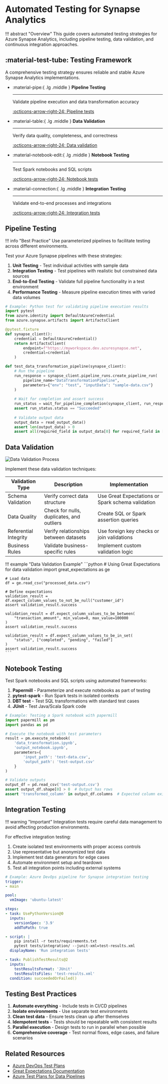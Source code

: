# Automated Testing for Synapse Analytics

!!! abstract "Overview"
    This guide covers automated testing strategies for Azure Synapse Analytics, including pipeline testing, data validation, and continuous integration approaches.

## :material-test-tube: Testing Framework

A comprehensive testing strategy ensures reliable and stable Azure Synapse Analytics implementations.

<div class="grid cards" markdown>

- :material-pipe:{ .lg .middle } __Pipeline Testing__

    ---
    
    Validate pipeline execution and data transformation accuracy
    
    [:octicons-arrow-right-24: Pipeline tests](#pipeline-testing)

- :material-table:{ .lg .middle } __Data Validation__

    ---
    
    Verify data quality, completeness, and correctness
    
    [:octicons-arrow-right-24: Data validation](#data-validation)

- :material-notebook-edit:{ .lg .middle } __Notebook Testing__

    ---
    
    Test Spark notebooks and SQL scripts
    
    [:octicons-arrow-right-24: Notebook tests](#notebook-testing)

- :material-connection:{ .lg .middle } __Integration Testing__

    ---
    
    Validate end-to-end processes and integrations
    
    [:octicons-arrow-right-24: Integration tests](#integration-testing)

</div>

## Pipeline Testing

!!! info "Best Practice"
    Use parameterized pipelines to facilitate testing across different environments.

Test your Azure Synapse pipelines with these strategies:

1. **Unit Testing** - Test individual activities with sample data
2. **Integration Testing** - Test pipelines with realistic but constrained data sources
3. **End-to-End Testing** - Validate full pipeline functionality in a test environment
4. **Performance Testing** - Measure pipeline execution times with varied data volumes

```python
# Example: Python test for validating pipeline execution results
import pytest
from azure.identity import DefaultAzureCredential
from azure.synapse.artifacts import ArtifactsClient

@pytest.fixture
def synapse_client():
    credential = DefaultAzureCredential()
    return ArtifactsClient(
        endpoint=f"https://myworkspace.dev.azuresynapse.net", 
        credential=credential
    )

def test_data_transformation_pipeline(synapse_client):
    # Run the pipeline
    run_response = synapse_client.pipeline_runs.create_pipeline_run(
        pipeline_name="DataTransformationPipeline",
        parameters={"env": "test", "inputData": "sample-data.csv"}
    )
    
    # Wait for completion and assert success
    run_status = wait_for_pipeline_completion(synapse_client, run_response.run_id)
    assert run_status.status == "Succeeded"
    
    # Validate output data
    output_data = read_output_data()
    assert len(output_data) > 0
    assert all(required_field in output_data[0] for required_field in ["id", "name", "value"])
```

## Data Validation

![Data Validation Process](../images/data-validation-process.png)

Implement these data validation techniques:

| Validation Type | Description | Implementation |
|----------------|-------------|----------------|
| Schema Validation | Verify correct data structure | Use Great Expectations or Spark schema validation |
| Data Quality | Check for nulls, duplicates, and outliers | Create SQL or Spark assertion queries |
| Referential Integrity | Verify relationships between datasets | Use foreign key checks or join validations |
| Business Rules | Validate business-specific rules | Implement custom validation logic |

!!! example "Data Validation Example"
    ```python
    # Using Great Expectations for data validation
    import great_expectations as ge
    
    # Load data
    df = ge.read_csv("processed_data.csv")
    
    # Define expectations
    validation_result = df.expect_column_values_to_not_be_null("customer_id")
    assert validation_result.success
    
    validation_result = df.expect_column_values_to_be_between(
        "transaction_amount", min_value=0, max_value=100000
    )
    assert validation_result.success
    
    validation_result = df.expect_column_values_to_be_in_set(
        "status", ["completed", "pending", "failed"]
    )
    assert validation_result.success
    ```

## Notebook Testing

Test Spark notebooks and SQL scripts using automated frameworks:

1. **Papermill** - Parameterize and execute notebooks as part of testing
2. **pytest-spark** - Run Spark tests in isolated contexts
3. **DBT test** - Test SQL transformations with standard test cases
4. **JUnit** - Test Java/Scala Spark code

```python
# Example: Testing a Spark notebook with papermill
import papermill as pm
import pandas as pd

# Execute the notebook with test parameters
result = pm.execute_notebook(
    'data_transformation.ipynb',
    'output_notebook.ipynb',
    parameters={
        'input_path': 'test-data.csv',
        'output_path': 'test-output.csv'
    }
)

# Validate outputs
output_df = pd.read_csv('test-output.csv')
assert output_df.shape[0] > 0  # Output has rows
assert 'transformed_column' in output_df.columns  # Expected column exists
```

## Integration Testing

!!! warning "Important"
    Integration tests require careful data management to avoid affecting production environments.

For effective integration testing:

1. Create isolated test environments with proper access controls
2. Use representative but anonymized test data
3. Implement test data generators for edge cases
4. Automate environment setup and teardown
5. Test all integration points including external systems

```yaml
# Example: Azure DevOps pipeline for Synapse integration testing
trigger:
- main

pool:
  vmImage: 'ubuntu-latest'

steps:
- task: UsePythonVersion@0
  inputs:
    versionSpec: '3.9'
    addToPath: true

- script: |
    pip install -r tests/requirements.txt
    pytest tests/integration/ --junit-xml=test-results.xml
  displayName: 'Run integration tests'

- task: PublishTestResults@2
  inputs:
    testResultsFormat: 'JUnit'
    testResultsFiles: 'test-results.xml'
  condition: succeededOrFailed()
```

## Testing Best Practices

1. **Automate everything** - Include tests in CI/CD pipelines
2. **Isolate environments** - Use separate test environments
3. **Clean test data** - Ensure tests clean up after themselves
4. **Idempotent tests** - Tests should be repeatable with consistent results
5. **Parallel execution** - Design tests to run in parallel when possible
6. **Comprehensive coverage** - Test normal flows, edge cases, and failure scenarios

## Related Resources

- [Azure DevOps Test Plans](https://learn.microsoft.com/en-us/azure/devops/test/overview?view=azure-devops)
- [Great Expectations Documentation](https://docs.greatexpectations.io/)
- [Azure Test Plans for Data Pipelines](https://learn.microsoft.com/en-us/azure/architecture/example-scenario/data/data-quality-testing)
